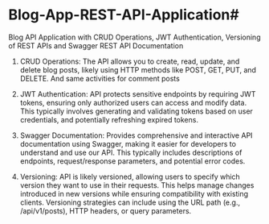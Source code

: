 # Blog-App-REST-API-Application#
Blog API Application with CRUD Operations, JWT Authentication, Versioning of REST APIs  and Swagger REST API Documentation


1. CRUD Operations:
The API allows you to create, read, update, and delete blog posts, likely using HTTP methods like POST, GET, PUT, and DELETE.
And same activities for comment posts

3. JWT Authentication:
API protects sensitive endpoints by requiring JWT tokens, ensuring only authorized users can access and modify data.
This typically involves generating and validating tokens based on user credentials, and potentially refreshing expired tokens.

4. Swagger Documentation:
Provides comprehensive and interactive API documentation using Swagger, making it easier for developers to understand and use our API.
This typically includes descriptions of endpoints, request/response parameters, and potential error codes.

5. Versioning:
API is likely versioned, allowing users to specify which version they want to use in their requests.
This helps manage changes introduced in new versions while ensuring compatibility with existing clients.
Versioning strategies can include using the URL path (e.g., /api/v1/posts), HTTP headers, or query parameters.
